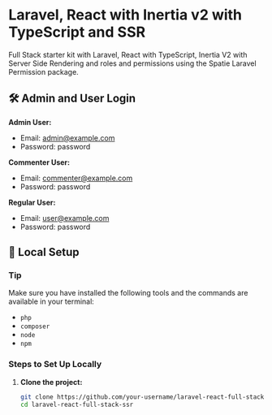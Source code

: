 # Laravel, React with Inertia v2 with TypeScript and SSR

Full Stack starter kit with Laravel, React with TypeScript, Inertia V2 with Server Side Rendering and roles and permissions using the Spatie Laravel Permission package.

## 🛠 Admin and User Login
**Admin User:**
- Email: admin@example.com
- Password: password

**Commenter User:**
- Email: commenter@example.com
- Password: password

**Regular User:**
- Email: user@example.com
- Password: password

## 📝 Local Setup

### Tip
Make sure you have installed the following tools and the commands are available in your terminal:
- `php`
- `composer`
- `node`
- `npm`

### Steps to Set Up Locally

1. **Clone the project:**
   ```bash
   git clone https://github.com/your-username/laravel-react-full-stack-ssr.git
   cd laravel-react-full-stack-ssr
